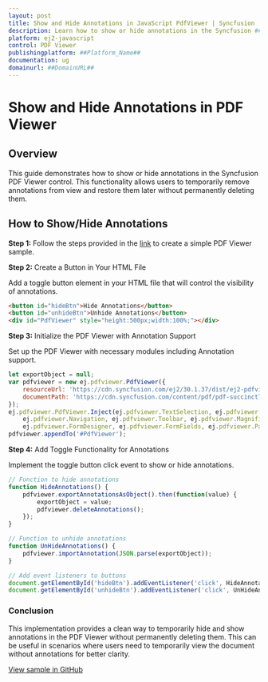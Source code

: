 ```yaml
---
layout: post
title: Show and Hide Annotations in JavaScript PdfViewer | Syncfusion
description: Learn how to show or hide annotations in the Syncfusion ##Platform_Name## PdfViewer control of Syncfusion Essential JS 2 and more.
platform: ej2-javascript
control: PDF Viewer
publishingplatform: ##Platform_Name##
documentation: ug
domainurl: ##DomainURL##
---
```


# Show and Hide Annotations in PDF Viewer

## Overview

This guide demonstrates how to show or hide annotations in the Syncfusion PDF Viewer control. This functionality allows users to temporarily remove annotations from view and restore them later without permanently deleting them.

## How to Show/Hide Annotations

**Step 1:** Follow the steps provided in the [link](https://ej2.syncfusion.com/documentation/pdfviewer/getting-started) to create a simple PDF Viewer sample.

**Step 2:** Create a Button in Your HTML File

Add a toggle button element in your HTML file that will control the visibility of annotations.

```html
<button id="hideBtn">Hide Annotations</button>
<button id="unhideBtn">Unhide Annotations</button>
<div id="PdfViewer" style="height:500px;width:100%;"></div>
```
**Step 3:** Initialize the PDF Viewer with Annotation Support

Set up the PDF Viewer with necessary modules including Annotation support.

```js
let exportObject = null;
var pdfviewer = new ej.pdfviewer.PdfViewer({
    resourceUrl: 'https://cdn.syncfusion.com/ej2/30.1.37/dist/ej2-pdfviewer-lib',
    documentPath: 'https://cdn.syncfusion.com/content/pdf/pdf-succinctly.pdf',
});
ej.pdfviewer.PdfViewer.Inject(ej.pdfviewer.TextSelection, ej.pdfviewer.TextSearch, ej.pdfviewer.Print, 
    ej.pdfviewer.Navigation, ej.pdfviewer.Toolbar, ej.pdfviewer.Magnification, ej.pdfviewer.Annotation, 
    ej.pdfviewer.FormDesigner, ej.pdfviewer.FormFields, ej.pdfviewer.PageOrganizer);
pdfviewer.appendTo('#PdfViewer');
```
**Step 4:** Add Toggle Functionality for Annotations

Implement the toggle button click event to show or hide annotations.

```js
// Function to hide annotations
function HideAnnotations() {
    pdfviewer.exportAnnotationsAsObject().then(function(value) {
        exportObject = value;
        pdfviewer.deleteAnnotations();
    });
}

// Function to unhide annotations
function UnHideAnnotations() {
    pdfviewer.importAnnotation(JSON.parse(exportObject));
}

// Add event listeners to buttons
document.getElementById('hideBtn').addEventListener('click', HideAnnotations);
document.getElementById('unhideBtn').addEventListener('click', UnHideAnnotations);
```
### Conclusion

This implementation provides a clean way to temporarily hide and show annotations in the PDF Viewer without permanently deleting them. This can be useful in scenarios where users need to temporarily view the document without annotations for better clarity.

[View sample in GitHub](https://github.com/SyncfusionExamples/javascript-pdf-viewer-examples/tree/master/How%20to)